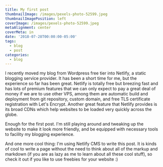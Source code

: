 ```yaml
---
title: My first post
thumbnailImage: /images/pexels-photo-52599.jpeg
thumbnailImagePosition: left
coverImage: /images/pexels-photo-52599.jpeg
metaAlignment: center
coverMeta: in
date: '2018-07-28T00:00:00-05:00'
tags:
  - blog
  - post
categories:
  - blog
---
```

I recently moved my blog from Wordpress free tier into Netlify, a static blogging service provider. It has been a short time for me, but the experience so far has been great. Netlify is totally free but breezing fast and has lots of premium features that we can only expect to pay a great deal of money if we are to use other VPS, among them are automatic build and deployment from git repository, custom domain, and free TLS certificate registration with Let's Encrypt. Another great feature that Netlify provides is its broad CDNs which help websites to be loaded very quickly across the globe.

Enough for the first post. I'm still playing around and tweaking up the website to make it look more friendly, and be equipped with necessary tools to facility my blogging experience.

And one more cool thing: I'm using Netlify CMS to write this post. It is kinds of cool to write a page without the need to think about all of the markup and markdown (if you are as lazy as me to learn about all these cool stuff), so check it out if you like to use freebies for your website :)
